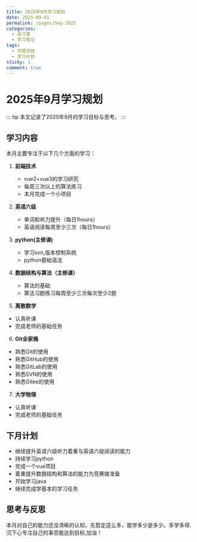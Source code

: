 ```yaml
---
title: 2025年9月学习规划
date: 2025-09-01
permalink: /pages/Sep-2025
categories: 
  - 自习室
  - 学习笔记
tags: 
  - 月度总结
  - 学习计划
sticky: 1
comment: true
---
```


# 2025年9月学习规划

::: tip
本文记录了2025年9月的学习目标与思考。
:::

## 学习内容

本月主要专注于以下几个方面的学习：

1. **前端技术**
   - vue2+vue3的学习研究
   - 每周三次以上的算法练习
   - 本月完成一个小项目

2. **英语六级**
   - 单词和听力提升（每日1hours）
   - 英语阅读每周至少三次（每日1hours）
  
3. **python(主修课)**
   - 学习svn,版本控制系统
   - python基础语法

4. **数据结构与算法（主修课）**
   - 算法的基础
   - 算法习题练习每周至少三次每次至少2题

5. **离散数学**
  - 认真听课
  - 完成老师的基础任务
  
6. **Git全家桶**
  - 熟悉Git的使用
  - 熟悉GitHub的使用
  - 熟悉GitLab的使用
  - 熟悉SVN的使用
  - 熟悉Gitee的使用

7. **大学物理**
  - 认真听课
  - 完成老师的基础任务
  
## 下月计划

- 继续提升英语六级听力着重与英语六级阅读的能力
- 持续学习python
- 完成一个vue项目
- 着重提升数据结构和算法的能力为竞赛做准备
- 开始学习java
- 继续完成学基本的学习任务


## 思考与反思

本月对自己的能力还没清晰的认知，先暂定这么多，能学多少是多少。多学多得.沉下心专注自己的事否能达到目标,加油！


